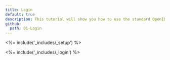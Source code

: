 ```yaml
---
title: Login
default: true
description: This tutorial will show you how to use the standard OpenID Connect middleware to add authentication to your web app.
github:
  path: 01-Login
---
```


<%= include('_includes/_setup') %>

<%= include('_includes/_login') %>

